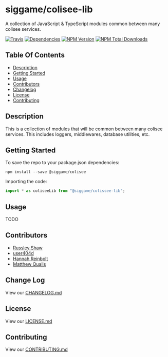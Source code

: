 # siggame/colisee-lib

A collection of JavaScript & TypeScript modules common between many colisee services.

[![Travis](https://img.shields.io/travis/siggame/colisee-lib.svg?style=flat-square)](https://travis-ci.org/siggame/colisee-lib)
[![Dependencies](https://img.shields.io/david/siggame/colisee-lib.svg?style=flat-square)](https://github.com/siggame/colisee-lib)
[![NPM Version](https://img.shields.io/npm/v/@siggame/colisee-lib.svg?style=flat-square)](https://www.npmjs.com/package/@siggame/colisee-lib)
[![NPM Total Downloads](https://img.shields.io/npm/dt/@siggame/colisee-lib.svg?style=flat-square)](https://www.npmjs.com/package/@siggame/colisee-lib)

## Table Of Contents
- [Description](#description)
- [Getting Started](#getting-started)
- [Usage](#usage)
- [Contributors](#contributors)
- [Changelog](#changelog)
- [License](#license)
- [Contributing](#contributing)

## Description

This is a collection of modules that will be common between many colisee services. This includes loggers, middlewares, database utilities, etc.

## Getting Started
To save the repo to your package.json dependencies:
```
npm install --save @siggame/colisee
```

Importing the code:
```typescript
import * as coliseeLib from "@siggame/colissee-lib";
```

## Usage

TODO

## Contributors
- [Russley Shaw](https://github.com/russleyshaw)
- [user404d](https://github.com/user404d)
- [Hannah Reinbolt](https://github.com/LoneGalaxy)
- [Matthew Qualls](https://github.com/MatthewQualls)

## Change Log

View our [CHANGELOG.md](https://github.com/siggame/colisee-lib/blob/master/CHANGELOG.md)

## License

View our [LICENSE.md](https://github.com/siggame/colisee/blob/master/LICENSE.md)

## Contributing

View our [CONTRIBUTING.md](https://github.com/siggame/colisee/blob/master/CONTRIBUTING.md)